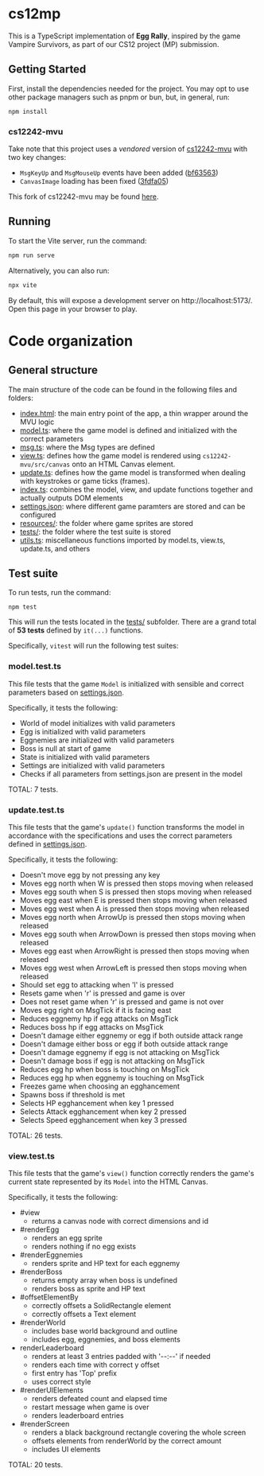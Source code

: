 # cs12mp
This is a TypeScript implementation of **Egg Rally**, inspired by the
game Vampire Survivors, as part of our CS12 project (MP) submission.


## Getting Started
First, install the dependencies needed for the project. You may opt to
use other package managers such as pnpm or bun, but, in general, run:
```
npm install
```

### cs12242-mvu
Take note that this project uses a *vendored* version of 
[cs12242-mvu](https://github.com/UPD-CS12-242/cs12242-mvu) with two
key changes:
+ `MsgKeyUp` and `MsgMouseUp` events have been added
  ([bf63563](https://github.com/louie-github/cs12242-mvu/commit/bf63563b9c35bb8c8eaf06fdd55b305d1f7702e7))
+ `CanvasImage` loading has been fixed
  ([3fdfa05](https://github.com/louie-github/cs12242-mvu/commit/3fdfa05b7974a09ac5085d1d9884a9331e5324a0))

This fork of cs12242-mvu may be found [here](https://github.com/louie-github/cs12242-mvu).

## Running
To start the Vite server, run the command:
```bash
npm run serve
```

Alternatively, you can also run:
```bash
npx vite
```

By default, this will expose a development server on
http://localhost:5173/. Open this page in your browser to play.

# Code organization

## General structure
The main structure of the code can be found in the following files and
folders:
+ [index.html](index.html): the main entry point of the app, a thin
  wrapper around the MVU logic
+ [model.ts](model.ts): where the game model is defined and initialized 
  with the correct parameters
+ [msg.ts](msg.ts): where the Msg types are defined
+ [view.ts](view.ts): defines how the game model is rendered using
  `cs12242-mvu/src/canvas` onto an HTML Canvas element.
+ [update.ts](update.ts): defines how the game model is transformed
  when dealing with keystrokes or game ticks (frames).
+ [index.ts](index.ts): combines the model, view, and update functions
  together and actually outputs DOM elements
+ [settings.json](settings.json): where different game paramters are
  stored and can be configured
+ [resources/](resources/): the folder where game sprites are stored
+ [tests/](tests/): the folder where the test suite is stored
+ [utils.ts](index.ts): miscellaneous functions imported by model.ts,
  view.ts, update.ts, and others


## Test suite
To run tests, run the command:
```
npm test
```

This will run the tests located in the [tests/](tests) subfolder. There 
are a grand total of **53 tests** defined by `it(...)` functions.

Specifically, `vitest` will run the following test suites:

### model.test.ts
This file tests that the game `Model` is initialized with sensible
and correct parameters based on [settings.json](settings.json).

Specifically, it tests the following:
+ World of model initializes with valid parameters
+ Egg is initialized with valid parameters
+ Eggnemies are initialized with valid parameters
+ Boss is null at start of game
+ State is initialized with valid parameters
+ Settings are initialized with valid parameters
+ Checks if all parameters from settings.json are present in the model

TOTAL: 7 tests.

### update.test.ts
This file tests that the game's `update()` function transforms the
model in accordance with the specifications and uses the correct
parameters defined in [settings.json](settings.json).

Specifically, it tests the following:
+ Doesn't move egg by not pressing any key
+ Moves egg north when W is pressed then stops moving when released
+ Moves egg south when S is pressed then stops moving when released
+ Moves egg east when E is pressed then stops moving when released
+ Moves egg west when A is pressed then stops moving when released
+ Moves egg north when ArrowUp is pressed then stops moving when released
+ Moves egg south when ArrowDown is pressed then stops moving when released
+ Moves egg east when ArrowRight is pressed then stops moving when released
+ Moves egg west when ArrowLeft is pressed then stops moving when released
+ Should set egg to attacking when 'l' is pressed
+ Resets game when 'r' is pressed and game is over
+ Does not reset game when 'r' is pressed and game is not over
+ Moves egg right on MsgTick if it is facing east
+ Reduces eggnemy hp if egg attacks on MsgTick
+ Reduces boss hp if egg attacks on MsgTick
+ Doesn't damage either eggnemy or egg if both outside attack range
+ Doesn't damage either boss or egg if both outside attack range
+ Doesn't damage eggnemy if egg is not attacking on MsgTick
+ Doesn't damage boss if egg is not attacking on MsgTick
+ Reduces egg hp when boss is touching on MsgTick
+ Reduces egg hp when eggnemy is touching on MsgTick
+ Freezes game when choosing an egghancement
+ Spawns boss if threshold is met
+ Selects HP egghancement when key 1 pressed
+ Selects Attack egghancement when key 2 pressed
+ Selects Speed egghancement when key 3 pressed

TOTAL: 26 tests.


### view.test.ts
This file tests that the game's `view()` function correctly renders
the game's current state represented by its `Model` into the HTML
Canvas.

Specifically, it tests the following:
+ #view
  + returns a canvas node with correct dimensions and id
+ #renderEgg
  + renders an egg sprite
  + renders nothing if no egg exists
+ #renderEggnemies
  + renders sprite and HP text for each eggnemy
+ #renderBoss
  + returns empty array when boss is undefined
  + renders boss as sprite and HP text
+ #offsetElementBy
  + correctly offsets a SolidRectangle element
  + correctly offsets a Text element
+ #renderWorld
  + includes base world background and outline
  + includes egg, eggnemies, and boss elements
+ renderLeaderboard
  + renders at least 3 entries padded with '--:--' if needed
  + renders each time with correct y offset
  + first entry has 'Top' prefix
  + uses correct style
+ #renderUIElements
  + renders defeated count and elapsed time
  + restart message when game is over
  + renders leaderboard entries
+ #renderScreen
  + renders a black background rectangle covering the whole screen
  + offsets elements from renderWorld by the correct amount
  + includes UI elements

TOTAL: 20 tests.